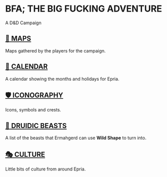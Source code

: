 # BFA; THE BIG FUCKING ADVENTURE
A D&D Campaign

## [📌 MAPS](./MAPS/MAPS.md)

Maps gathered by the players for the campaign. 

## [📅 CALENDAR](./months-and-holidays.md)

A calendar showing the months and holidays for Epria. 

## [🛡 ICONOGRAPHY](./ICONS/ICONS.md)

Icons, symbols and crests. 

<!---

## [📚 BOOKS](./BOOKS/BOOKS.md)

Books, books, lots of lovely books. 
-->

## [🐶 DRUIDIC BEASTS](./DRUID-BEASTS.md)

A list of the beasts that Ermahgerd can use **Wild Shape** to turn into. 

## [🎭 CULTURE](./CULTURE/CULTURE.md)

Little bits of culture from around Epria. 